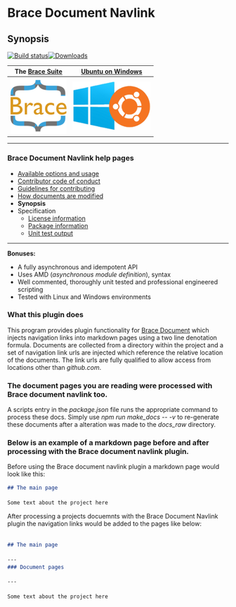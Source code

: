 # Brace Document Navlink
## Synopsis

[![Build status](https://ci.appveyor.com/api/projects/status/vhqd52w3em2om16p/branch/master?svg=true)](https://ci.appveyor.com/project/restarian/brace-document-navlink/branch/master)[![Downloads](https://img.shields.io/npm/dm/brace_document_navlink.svg?svg=true)](https://npmjs.org/package/brace_document_navlink)

| **The [Brace Suite]** | **[Ubuntu on Windows]**   |
|:---------------------:|:-------------------------:|
| ![Brace logo]         | ![Ubuntu on Windows logo] |         |

[Brace Suite]: https://github.com/restarian/restarian/tree/master/brace/
[Ubuntu on Windows]: https://www.microsoft.com/en-us/store/p/ubuntu/9nblggh4msv6?activetab=pivot%3aoverviewtab

[Ubuntu on Windows logo]: https://raw.githubusercontent.com/restarian/restarian/master/doc/image/ubuntu_windows_logo.png
[Brace logo]: https://raw.githubusercontent.com/restarian/restarian/master/brace/doc/image/brace_logo_small.png

---
### Brace Document Navlink help pages
* [Available options and usage](https://github.com/restarian/brace_document_navlink/blob/master/docs/available_options_and_usage.md)
* [Contributor code of conduct](https://github.com/restarian/brace_document_navlink/blob/master/docs/contributor_code_of_conduct.md)
* [Guidelines for contributing](https://github.com/restarian/brace_document_navlink/blob/master/docs/guidelines_for_contributing.md)
* [How documents are modified](https://github.com/restarian/brace_document_navlink/blob/master/docs/how_documents_are_modified.md)
* **Synopsis**
* Specification
  * [License information](https://github.com/restarian/brace_document_navlink/blob/master/docs/specification/license_information.md)
  * [Package information](https://github.com/restarian/brace_document_navlink/blob/master/docs/specification/package_information.md)
  * [Unit test output](https://github.com/restarian/brace_document_navlink/blob/master/docs/specification/unit_test_output.md)


---

**Bonuses:**
* A fully asynchronous and idempotent API
* Uses AMD (*asynchronous module definition*), syntax
* Well commented, thoroughly unit tested and professional engineered scripting
* Tested with Linux and Windows environments

### What this plugin does
This program provides plugin functionality for [Brace Document](https://npmjs.org/packages/brace_document) which injects navigation links into markdown pages using a two line denotation formula. Documents are collected from a directory within the project and a set of navigation link urls are injected which reference the relative location of the documents. The link urls are fully qualified to allow access from locations other than *github.com*.

### The document pages you are reading were processed with Brace document navlink too.
A scripts entry in the *package.json* file runs the appropriate command to process these docs. Simply use *npm run make_docs -- -v* to re-generate these documents after a alteration was made to the *docs_raw* directory.

### Below is an example of a markdown page before and after processing with the Brace document navlink plugin.
Before using the Brace document navlink plugin a markdown page would look like this:
```markdown
## The main page

Some text about the project here
```

  After processing a projects docuemnts with the Brace Document Navlink plugin the navigation links would be added to the pages like below:
```markdown

## The main page

---
### Document pages

---

Some text about the project here
```
